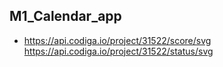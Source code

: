## M1_Calendar_app
* https://api.codiga.io/project/31522/score/svg
https://api.codiga.io/project/31522/status/svg

